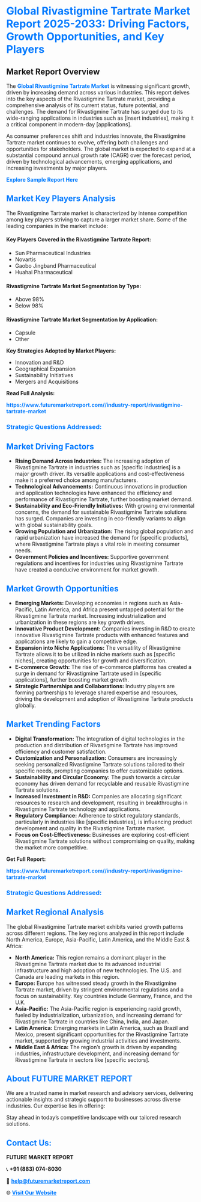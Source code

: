 <h1 style="color: #007BFF;">Global Rivastigmine Tartrate Market Report 2025-2033: Driving Factors, Growth Opportunities, and Key Players</h1>

<section id="overview">
<h2>Market Report Overview</h2>
<p>The <a href="https://www.futuremarketreport.com//industry-report/rivastigmine-tartrate-market" style="color: #007BFF; text-decoration: none;"><strong>Global Rivastigmine Tartrate Market</strong></a> is witnessing significant growth, driven by increasing demand across various industries. This report delves into the key aspects of the Rivastigmine Tartrate market, providing a comprehensive analysis of its current status, future potential, and challenges. The demand for Rivastigmine Tartrate has surged due to its wide-ranging applications in industries such as [insert industries], making it a critical component in modern-day [applications].</p>
<p>As consumer preferences shift and industries innovate, the Rivastigmine Tartrate market continues to evolve, offering both challenges and opportunities for stakeholders. The global market is expected to expand at a substantial compound annual growth rate (CAGR) over the forecast period, driven by technological advancements, emerging applications, and increasing investments by major players.</p>
</section>

<section id="overview">
<p><a href="https://www.futuremarketreport.com//request-sample/reportId=47235" style="color: #007BFF; text-decoration: none;"><strong>Explore Sample Report Here</strong></a></p>
</section>

<section id="key-players">
<h2 style="color: #007BFF;">Market Key Players Analysis</h2>
<p>The Rivastigmine Tartrate market is characterized by intense competition among key players striving to capture a larger market share. Some of the leading companies in the market include:</p>
<h4>Key Players Covered in the Rivastigmine Tartrate Report:</h4>
<ul><li>Sun Pharmaceutical Industries</li><li>Novartis</li><li>Gaobo Jingband Pharmaceutical</li><li>Huahai Pharmaceutical</li></ul>
<h4>Rivastigmine Tartrate Market Segmentation by Type:</h4>
<ul><li>Above 98%</li><li>Below 98%</li></ul>

<h4>Rivastigmine Tartrate Market Segmentation by Application:</h4>
<ul><li>Capsule</li><li>Other</li></ul>
<p><strong>Key Strategies Adopted by Market Players:</strong></p>
<ul>
<li>Innovation and R&D</li>
<li>Geographical Expansion</li>
<li>Sustainability Initiatives</li>
<li>Mergers and Acquisitions</li>
</ul>
</section>

<section>
<p><strong>Read Full Analysis: </strong></p><a href="https://www.futuremarketreport.com//industry-report/rivastigmine-tartrate-market" style="color: #007BFF; text-decoration: none;"><strong>https://www.futuremarketreport.com//industry-report/rivastigmine-tartrate-market</strong></a>
<h3 style="color: #007BFF;">Strategic Questions Addressed:</h3>
</section>

<section id="driving-factors">
<h2 style="color: #007BFF;">Market Driving Factors</h2>
<ul>
<li><strong>Rising Demand Across Industries:</strong> The increasing adoption of Rivastigmine Tartrate in industries such as [specific industries] is a major growth driver. Its versatile applications and cost-effectiveness make it a preferred choice among manufacturers.</li>
<li><strong>Technological Advancements:</strong> Continuous innovations in production and application technologies have enhanced the efficiency and performance of Rivastigmine Tartrate, further boosting market demand.</li>
<li><strong>Sustainability and Eco-Friendly Initiatives:</strong> With growing environmental concerns, the demand for sustainable Rivastigmine Tartrate solutions has surged. Companies are investing in eco-friendly variants to align with global sustainability goals.</li>
<li><strong>Growing Population and Urbanization:</strong> The rising global population and rapid urbanization have increased the demand for [specific products], where Rivastigmine Tartrate plays a vital role in meeting consumer needs.</li>
<li><strong>Government Policies and Incentives:</strong> Supportive government regulations and incentives for industries using Rivastigmine Tartrate have created a conducive environment for market growth.</li>
</ul>
</section>

<section id="growth-opportunities">
<h2 style="color: #007BFF;">Market Growth Opportunities</h2>
<ul>
<li><strong>Emerging Markets:</strong> Developing economies in regions such as Asia-Pacific, Latin America, and Africa present untapped potential for the Rivastigmine Tartrate market. Increasing industrialization and urbanization in these regions are key growth drivers.</li>
<li><strong>Innovative Product Development:</strong> Companies investing in R&D to create innovative Rivastigmine Tartrate products with enhanced features and applications are likely to gain a competitive edge.</li>
<li><strong>Expansion into Niche Applications:</strong> The versatility of Rivastigmine Tartrate allows it to be utilized in niche markets such as [specific niches], creating opportunities for growth and diversification.</li>
<li><strong>E-commerce Growth:</strong> The rise of e-commerce platforms has created a surge in demand for Rivastigmine Tartrate used in [specific applications], further boosting market growth.</li>
<li><strong>Strategic Partnerships and Collaborations:</strong> Industry players are forming partnerships to leverage shared expertise and resources, driving the development and adoption of Rivastigmine Tartrate products globally.</li>
</ul>
</section>

<section id="trending-factors">
<h2 style="color: #007BFF;">Market Trending Factors</h2>
<ul>
<li><strong>Digital Transformation:</strong> The integration of digital technologies in the production and distribution of Rivastigmine Tartrate has improved efficiency and customer satisfaction.</li>
<li><strong>Customization and Personalization:</strong> Consumers are increasingly seeking personalized Rivastigmine Tartrate solutions tailored to their specific needs, prompting companies to offer customizable options.</li>
<li><strong>Sustainability and Circular Economy:</strong> The push towards a circular economy has driven demand for recyclable and reusable Rivastigmine Tartrate solutions.</li>
<li><strong>Increased Investment in R&D:</strong> Companies are allocating significant resources to research and development, resulting in breakthroughs in Rivastigmine Tartrate technology and applications.</li>
<li><strong>Regulatory Compliance:</strong> Adherence to strict regulatory standards, particularly in industries like [specific industries], is influencing product development and quality in the Rivastigmine Tartrate market.</li>
<li><strong>Focus on Cost-Effectiveness:</strong> Businesses are exploring cost-efficient Rivastigmine Tartrate solutions without compromising on quality, making the market more competitive.</li>
</ul>
</section>

<section>
<p><strong>Get Full Report: </strong></p><a href="https://www.futuremarketreport.com//industry-report/rivastigmine-tartrate-market" style="color: #007BFF; text-decoration: none;"><strong>https://www.futuremarketreport.com//industry-report/rivastigmine-tartrate-market</strong></a>
<h3 style="color: #007BFF;">Strategic Questions Addressed:</h3>
</section>


<section id="regional-analysis">
<h2 style="color: #007BFF;">Market Regional Analysis</h2>
<p>The global Rivastigmine Tartrate market exhibits varied growth patterns across different regions. The key regions analyzed in this report include North America, Europe, Asia-Pacific, Latin America, and the Middle East & Africa:</p>
<ul>
<li><strong>North America:</strong> This region remains a dominant player in the Rivastigmine Tartrate market due to its advanced industrial infrastructure and high adoption of new technologies. The U.S. and Canada are leading markets in this region.</li>
<li><strong>Europe:</strong> Europe has witnessed steady growth in the Rivastigmine Tartrate market, driven by stringent environmental regulations and a focus on sustainability. Key countries include Germany, France, and the U.K.</li>
<li><strong>Asia-Pacific:</strong> The Asia-Pacific region is experiencing rapid growth, fueled by industrialization, urbanization, and increasing demand for Rivastigmine Tartrate in countries like China, India, and Japan.</li>
<li><strong>Latin America:</strong> Emerging markets in Latin America, such as Brazil and Mexico, present significant opportunities for the Rivastigmine Tartrate market, supported by growing industrial activities and investments.</li>
<li><strong>Middle East & Africa:</strong> The region’s growth is driven by expanding industries, infrastructure development, and increasing demand for Rivastigmine Tartrate in sectors like [specific sectors].</li>
</ul>
</section>

<footer>
<h2 style="color: #007BFF;">About FUTURE MARKET REPORT</h2>
<p>We are a trusted name in market research and advisory services, delivering actionable insights and strategic support to businesses across diverse industries. Our expertise lies in offering:</p>

<p>Stay ahead in today’s competitive landscape with our tailored research solutions.</p>

<h2 style="color: #007BFF;">Contact Us:</h2>
<p><strong>FUTURE MARKET REPORT</strong></p>
<p>📞 <strong>+91 (883) 074-8030</strong></p>
<p>📧 <strong><a href="mailto:help@futuremarketreport.com" style="color: #007BFF;">help@futuremarketreport.com</a></strong></p>
<p>🌐 <strong><a href="https://www.futuremarketreport.com/" style="color: #007BFF;">Visit Our Website</a></strong></p>
</footer>